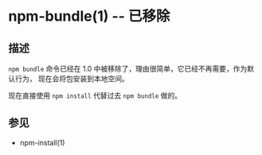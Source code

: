 npm-bundle(1) -- 已移除
========================

## 描述

`npm bundle` 命令已经在 1.0 中被移除了，理由很简单，它已经不再需要，作为默认行为，
现在会将包安装到本地空间。

现在直接使用 `npm install` 代替过去 `npm bundle` 做的。

## 参见

* npm-install(1)
